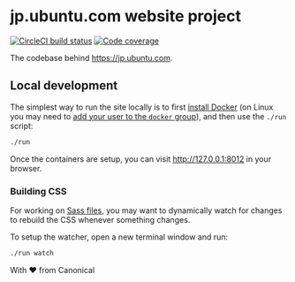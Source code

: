 # jp.ubuntu.com website project

[![CircleCI build status](https://circleci.com/gh/canonical-web-and-design/jp.ubuntu.com.svg?style=shield)](https://circleci.com/gh/canonical-web-and-design/jp.ubuntu.com) [![Code coverage](https://codecov.io/gh/canonical-web-and-design/jp.ubuntu.com/branch/master/graph/badge.svg)](https://codecov.io/gh/canonical-web-and-design/jp.ubuntu.com)

The codebase behind https://jp.ubuntu.com.

## Local development

The simplest way to run the site locally is to first [install Docker](https://docs.docker.com/engine/installation/) (on Linux you may need to [add your user to the `docker` group](https://docs.docker.com/engine/installation/linux/linux-postinstall/)), and then use the `./run` script:

``` bash
./run
```

Once the containers are setup, you can visit <http://127.0.0.1:8012> in your browser.

### Building CSS

For working on [Sass files](_sass), you may want to dynamically watch for changes to rebuild the CSS whenever something changes.

To setup the watcher, open a new terminal window and run:

``` bash
./run watch
```

With ♥ from Canonical
